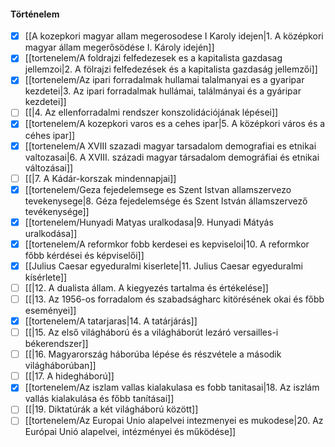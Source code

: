 #### Történelem
- [x] [[A kozepkori magyar allam megerosodese I Karoly idejen|1. A középkori magyar állam megerősödése I. Károly idején]]
- [x] [[tortenelem/A foldrajzi felfedezesek es a kapitalista gazdasag jellemzoi|2. A fölrajzi felfedezések és a kapitalista gazdaság jellemzői]]
- [x] [[tortenelem/Az ipari forradalmak hullamai talalmanyai es a gyaripar kezdetei|3. Az ipari forradalmak hullámai, találmányai és a gyáripar kezdetei]]
- [ ] [[|4. Az ellenforradalmi rendszer konszolidációjának lépései]]
- [x] [[tortenelem/A kozepkori varos es a cehes ipar|5. A középkori város és a céhes ipar]]
- [x] [[tortenelem/A XVIII szazadi magyar tarsadalom demografiai es etnikai valtozasai|6. A XVIII. századi magyar társadalom demográfiai és etnikai változásai]]
- [ ] [[|7. A Kádár-korszak mindennapjai]]
- [x] [[tortenelem/Geza fejedelemsege es Szent Istvan allamszervezo tevekenysege|8. Géza fejedelemsége és Szent István államszervező tevékenysége]]
- [x] [[tortenelem/Hunyadi Matyas uralkodasa|9. Hunyadi Mátyás uralkodása]]
- [x] [[tortenelem/A reformkor fobb kerdesei es kepviseloi|10. A reformkor főbb kérdései és képviselői]]
- [x] [[Julius Caesar egyeduralmi kiserlete|11. Julius Caesar egyeduralmi kísérlete]]
- [ ] [[|12. A dualista állam. A kiegyezés tartalma és értékelése]]
- [ ] [[|13. Az 1956-os forradalom és szabadságharc kitörésének okai és főbb eseményei]]
- [x] [[tortenelem/A tatarjaras|14. A tatárjárás]]
- [ ] [[|15. Az első világháború és a világháborút lezáró versailles-i békerendszer]]
- [ ] [[|16. Magyarország háborúba lépése és részvétele a második világháborúban]]
- [ ] [[|17. A hidegháború]]
- [x] [[tortenelem/Az iszlam vallas kialakulasa es fobb tanitasai|18. Az iszlám vallás kialakulása és főbb tanításai]]
- [ ] [[|19. Diktatúrák a két világháború között]]
- [ ] [[tortenelem/Az Europai Unio alapelvei intezmenyei es mukodese|20. Az Európai Unió alapelvei, intézményei és működése]]